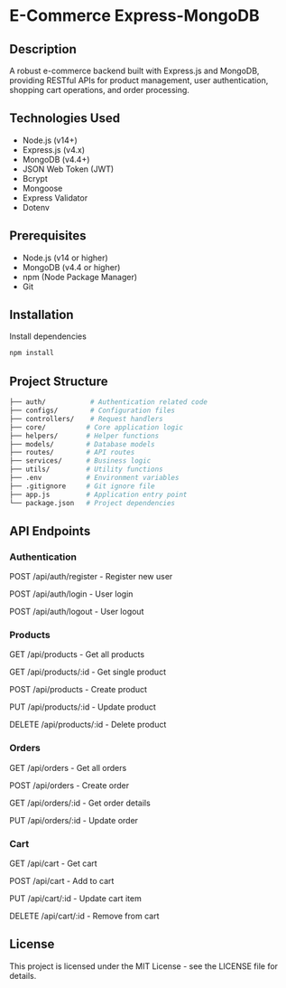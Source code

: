 # E-Commerce Express-MongoDB

## Description
A robust e-commerce backend built with Express.js and MongoDB, providing RESTful APIs for product management, user authentication, shopping cart operations, and order processing.

## Technologies Used
- Node.js (v14+)
- Express.js (v4.x)
- MongoDB (v4.4+)
- JSON Web Token (JWT)
- Bcrypt
- Mongoose
- Express Validator
- Dotenv

## Prerequisites
- Node.js (v14 or higher)
- MongoDB (v4.4 or higher)
- npm (Node Package Manager)
- Git

## Installation

Install dependencies
```bash
npm install
```

## Project Structure
``` bash 
├── auth/           # Authentication related code
├── configs/        # Configuration files
├── controllers/    # Request handlers
├── core/          # Core application logic
├── helpers/       # Helper functions
├── models/        # Database models
├── routes/        # API routes
├── services/      # Business logic
├── utils/         # Utility functions
├── .env           # Environment variables
├── .gitignore     # Git ignore file
├── app.js         # Application entry point
└── package.json   # Project dependencies
```

## API Endpoints
### Authentication

POST /api/auth/register - Register new user

POST /api/auth/login - User login

POST /api/auth/logout - User logout

### Products
GET /api/products - Get all products

GET /api/products/:id - Get single product

POST /api/products - Create product

PUT /api/products/:id - Update product

DELETE /api/products/:id - Delete product

### Orders
GET /api/orders - Get all orders

POST /api/orders - Create order

GET /api/orders/:id - Get order details

PUT /api/orders/:id - Update order

### Cart
GET /api/cart - Get cart

POST /api/cart - Add to cart

PUT /api/cart/:id - Update cart item

DELETE /api/cart/:id - Remove from cart


## License
This project is licensed under the MIT License - see the LICENSE file for details.

